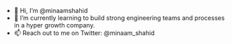 - 👋 Hi, I’m @minaamshahid
- 🌱 I’m currently learning to build strong engineering teams and processes in a hyper growth company.
- 📫 Reach out to me on Twitter: @minaam_shahid

<!---
minaamshahid/minaamshahid is a ✨ special ✨ repository because its `README.md` (this file) appears on your GitHub profile.
You can click the Preview link to take a look at your changes.
--->
